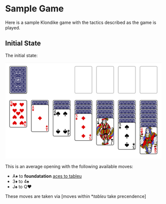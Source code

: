 # Sample Game

Here is a sample Klondike game with the tactics described as the game is played.

## Initial State

The initial state:

![initial state](./imgs/initialGame.png)

This is an average opening with the following available moves:

* A♦️ to **foundatation** [aces to tableu](/docs/tactics.md#ace-to-foundatation)
* 3♦️ to 4♠️
* J♠️ to Q❤️

These moves are taken via [moves within **tableu* take precendence]
